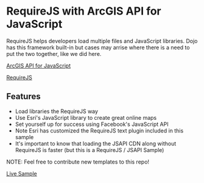 # RequireJS with ArcGIS API for JavaScript

RequireJS helps developers load multiple files and JavaScript libraries.  Dojo has this framework built-in but cases may arrise where there is a need to put the two together, like we did here.

[ArcGIS API for JavaScript](https://developers.arcgis.com/javascript/)

[RequireJS](http://requirejs.org/)

## Features

* Load libraries the RequireJS way
* Use Esri's JavaScript library to create great online maps
* Set yourself up for success using Facebook's JavaScript API
* Note Esri has customized the RequireJS text plugin included in this sample
* It's important to know that loading the JSAPI CDN along without RequireJS is faster (but this is a RequireJS / JSAPI Sample)


NOTE: Feel free to contribute new templates to this repo!

[Live Sample](http://esri.github.io/developer-support/web-js/3.x/requirejs-with-jsapi/index.html)
